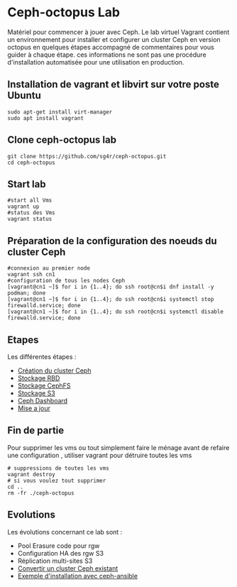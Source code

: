 # Ceph-octopus Lab
Matériel pour commencer à jouer avec Ceph. Le lab virtuel Vagrant contient un environnement pour installer et configurer un cluster Ceph en version octopus en quelques étapes accompagné de commentaires pour vous guider à chaque étape. ces informations ne sont pas une procédure d'installation automatisée pour une utilisation en production. 
## Installation de vagrant et libvirt sur votre poste Ubuntu
```
sudo apt-get install virt-manager
sudo apt install vagrant
```
## Clone ceph-octopus lab
```
git clone https://github.com/sg4r/ceph-octopus.git
cd ceph-octopus
```
## Start lab
```
#start all Vms 
vagrant up
#status des Vms
vagrant status
```
## Préparation de la configuration des noeuds du cluster Ceph
```
#connexion au premier node
vagrant ssh cn1
#configuration de tous les nodes Ceph
[vagrant@cn1 ~]$ for i in {1..4}; do ssh root@cn$i dnf install -y podman; done
[vagrant@cn1 ~]$ for i in {1..4}; do ssh root@cn$i systemctl stop firewalld.service; done
[vagrant@cn1 ~]$ for i in {1..4}; do ssh root@cn$i systemctl disable firewalld.service; done
```
## Etapes
Les différentes étapes :
* [Création du cluster Ceph](cephcreate.md)
* [Stockage RBD](cephrbd.md)
* [Stockage CephFS](cephfs.md)
* [Stockage S3](cephs3.md)
* [Ceph Dashboard](cephdashboard.md)
* [Mise a jour](upgrade.md)

## Fin de partie
Pour supprimer les vms ou tout simplement faire le ménage avant de refaire une configuration , utiliser vagrant pour détruire toutes les vms
```
# suppressions de toutes les vms
vagrant destroy
# si vous voulez tout supprimer
cd ..
rm -fr ./ceph-octopus
```
## Evolutions
Les évolutions concernant ce lab sont :
- Pool Erasure code pour rgw
- Configuration HA des rgw S3
- Réplication multi-sites S3
- [Convertir un cluster Ceph existant](upgrade.nautilus2octopus.md)
- [Exemple d'installation avec ceph-ansible](cephansible.md)
